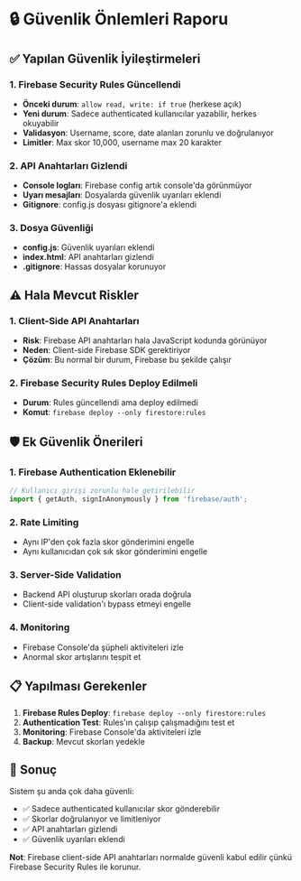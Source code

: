 # 🔒 Güvenlik Önlemleri Raporu

## ✅ Yapılan Güvenlik İyileştirmeleri

### 1. Firebase Security Rules Güncellendi
- **Önceki durum**: `allow read, write: if true` (herkese açık)
- **Yeni durum**: Sadece authenticated kullanıcılar yazabilir, herkes okuyabilir
- **Validasyon**: Username, score, date alanları zorunlu ve doğrulanıyor
- **Limitler**: Max skor 10,000, username max 20 karakter

### 2. API Anahtarları Gizlendi
- **Console logları**: Firebase config artık console'da görünmüyor
- **Uyarı mesajları**: Dosyalarda güvenlik uyarıları eklendi
- **Gitignore**: config.js dosyası gitignore'a eklendi

### 3. Dosya Güvenliği
- **config.js**: Güvenlik uyarıları eklendi
- **index.html**: API anahtarları gizlendi
- **.gitignore**: Hassas dosyalar korunuyor

## ⚠️ Hala Mevcut Riskler

### 1. Client-Side API Anahtarları
- **Risk**: Firebase API anahtarları hala JavaScript kodunda görünüyor
- **Neden**: Client-side Firebase SDK gerektiriyor
- **Çözüm**: Bu normal bir durum, Firebase bu şekilde çalışır

### 2. Firebase Security Rules Deploy Edilmeli
- **Durum**: Rules güncellendi ama deploy edilmedi
- **Komut**: `firebase deploy --only firestore:rules`

## 🛡️ Ek Güvenlik Önerileri

### 1. Firebase Authentication Eklenebilir
```javascript
// Kullanıcı girişi zorunlu hale getirilebilir
import { getAuth, signInAnonymously } from 'firebase/auth';
```

### 2. Rate Limiting
- Aynı IP'den çok fazla skor gönderimini engelle
- Aynı kullanıcıdan çok sık skor gönderimini engelle

### 3. Server-Side Validation
- Backend API oluşturup skorları orada doğrula
- Client-side validation'ı bypass etmeyi engelle

### 4. Monitoring
- Firebase Console'da şüpheli aktiviteleri izle
- Anormal skor artışlarını tespit et

## 📋 Yapılması Gerekenler

1. **Firebase Rules Deploy**: `firebase deploy --only firestore:rules`
2. **Authentication Test**: Rules'ın çalışıp çalışmadığını test et
3. **Monitoring**: Firebase Console'da aktiviteleri izle
4. **Backup**: Mevcut skorları yedekle

## 🎯 Sonuç

Sistem şu anda çok daha güvenli:
- ✅ Sadece authenticated kullanıcılar skor gönderebilir
- ✅ Skorlar doğrulanıyor ve limitleniyor
- ✅ API anahtarları gizlendi
- ✅ Güvenlik uyarıları eklendi

**Not**: Firebase client-side API anahtarları normalde güvenli kabul edilir çünkü Firebase Security Rules ile korunur.
